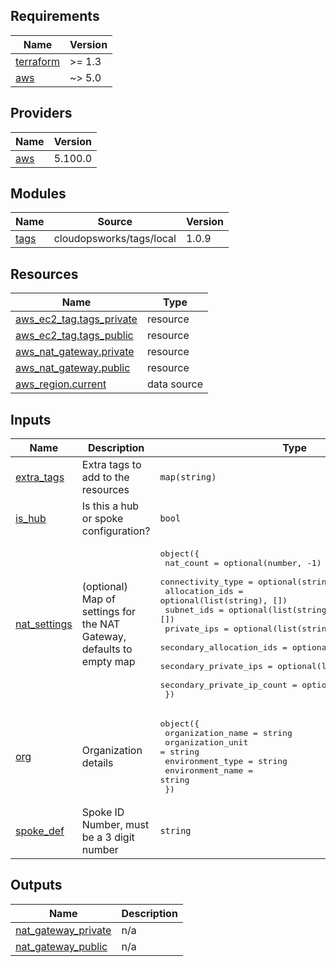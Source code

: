 ## Requirements

| Name | Version |
|------|---------|
| <a name="requirement_terraform"></a> [terraform](#requirement\_terraform) | >= 1.3 |
| <a name="requirement_aws"></a> [aws](#requirement\_aws) | ~> 5.0 |

## Providers

| Name | Version |
|------|---------|
| <a name="provider_aws"></a> [aws](#provider\_aws) | 5.100.0 |

## Modules

| Name | Source | Version |
|------|--------|---------|
| <a name="module_tags"></a> [tags](#module\_tags) | cloudopsworks/tags/local | 1.0.9 |

## Resources

| Name | Type |
|------|------|
| [aws_ec2_tag.tags_private](https://registry.terraform.io/providers/hashicorp/aws/latest/docs/resources/ec2_tag) | resource |
| [aws_ec2_tag.tags_public](https://registry.terraform.io/providers/hashicorp/aws/latest/docs/resources/ec2_tag) | resource |
| [aws_nat_gateway.private](https://registry.terraform.io/providers/hashicorp/aws/latest/docs/resources/nat_gateway) | resource |
| [aws_nat_gateway.public](https://registry.terraform.io/providers/hashicorp/aws/latest/docs/resources/nat_gateway) | resource |
| [aws_region.current](https://registry.terraform.io/providers/hashicorp/aws/latest/docs/data-sources/region) | data source |

## Inputs

| Name | Description | Type | Default | Required |
|------|-------------|------|---------|:--------:|
| <a name="input_extra_tags"></a> [extra\_tags](#input\_extra\_tags) | Extra tags to add to the resources | `map(string)` | `{}` | no |
| <a name="input_is_hub"></a> [is\_hub](#input\_is\_hub) | Is this a hub or spoke configuration? | `bool` | `false` | no |
| <a name="input_nat_settings"></a> [nat\_settings](#input\_nat\_settings) | (optional) Map of settings for the NAT Gateway, defaults to empty map | <pre>object({<br/>    nat_count                  = optional(number, -1)<br/>    connectivity_type          = optional(string, "public")<br/>    allocation_ids             = optional(list(string), [])<br/>    subnet_ids                 = optional(list(string), [])<br/>    private_ips                = optional(list(string), [])<br/>    secondary_allocation_ids   = optional(list(string), null)<br/>    secondary_private_ips      = optional(list(string), null)<br/>    secondary_private_ip_count = optional(number, null)<br/>  })</pre> | `{}` | no |
| <a name="input_org"></a> [org](#input\_org) | Organization details | <pre>object({<br/>    organization_name = string<br/>    organization_unit = string<br/>    environment_type  = string<br/>    environment_name  = string<br/>  })</pre> | n/a | yes |
| <a name="input_spoke_def"></a> [spoke\_def](#input\_spoke\_def) | Spoke ID Number, must be a 3 digit number | `string` | `"001"` | no |

## Outputs

| Name | Description |
|------|-------------|
| <a name="output_nat_gateway_private"></a> [nat\_gateway\_private](#output\_nat\_gateway\_private) | n/a |
| <a name="output_nat_gateway_public"></a> [nat\_gateway\_public](#output\_nat\_gateway\_public) | n/a |
